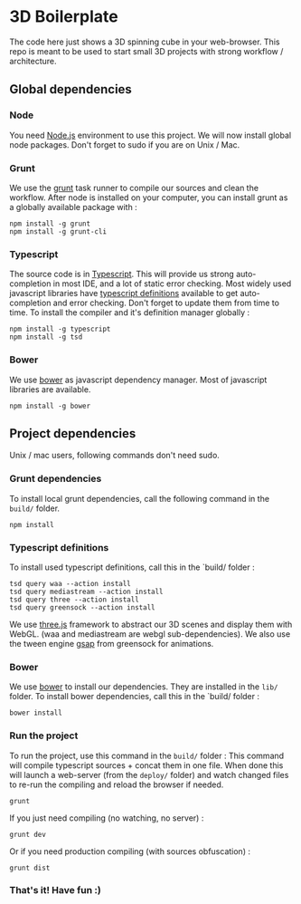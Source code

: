# 3D BoilerplateThe code here just shows a 3D spinning cube in your web-browser.This repo is meant to be used to start small 3D projects with strong workflow / architecture.## Global dependencies### NodeYou need [Node.js](https://nodejs.org/) environment to use this project.We will now install global node packages. Don't forget to sudo if you are on Unix / Mac.### GruntWe use the [grunt](http://gruntjs.com/) task runner to compile our sources and clean the workflow.After node is installed on your computer, you can install grunt as a globally available package with :```npm install -g gruntnpm install -g grunt-cli```### TypescriptThe source code is in [Typescript](http://www.typescriptlang.org/). This will provide us strong auto-completion in most IDE, and a lot of static error checking.Most widely used javascript libraries have [typescript definitions](http://definitelytyped.org/) available to get auto-completion and error checking.Don't forget to update them from time to time.To install the compiler and it's definition manager globally :```npm install -g typescriptnpm install -g tsd```### BowerWe use [bower](http://bower.io/) as javascript dependency manager. Most of javascript libraries are available.```npm install -g bower```## Project dependenciesUnix / mac users, following commands don't need sudo.### Grunt dependenciesTo install local grunt dependencies, call the following command in the `build/` folder.```npm install```### Typescript definitionsTo install used typescript definitions, call this in the `build/ folder :```tsd query waa --action installtsd query mediastream --action installtsd query three --action installtsd query greensock --action install```We use [three.js](http://threejs.org/) framework to abstract our 3D scenes and display them with WebGL.(waa and mediastream are webgl sub-dependencies).We also use the tween engine [gsap](http://greensock.com/gsap) from greensock for animations.### BowerWe use [bower](http://bower.io/) to install our dependencies. They are installed in the `lib/` folder.To install bower dependencies, call this in the `build/ folder :```bower install```### Run the projectTo run the project, use this command in the `build/` folder :This command will compile typescript sources + concat them in one file. When done this will launch a web-server (from the `deploy/` folder) and watch changed files to re-run the compiling and reload the browser if needed.```grunt```If you just need compiling (no watching, no server) :```grunt dev```Or if you need production compiling (with sources obfuscation) :```grunt dist```### That's it! Have fun :)